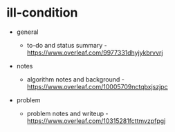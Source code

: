 # ill-condition

- general
	- to-do and status summary - https://www.overleaf.com/9977331dhyjykbrvvrj	
	
- notes
	- algorithm notes and background - https://www.overleaf.com/10005709nctqbxjszjpc

- problem
	- problem notes and writeup - https://www.overleaf.com/10315281fcttmvzpfpgj
